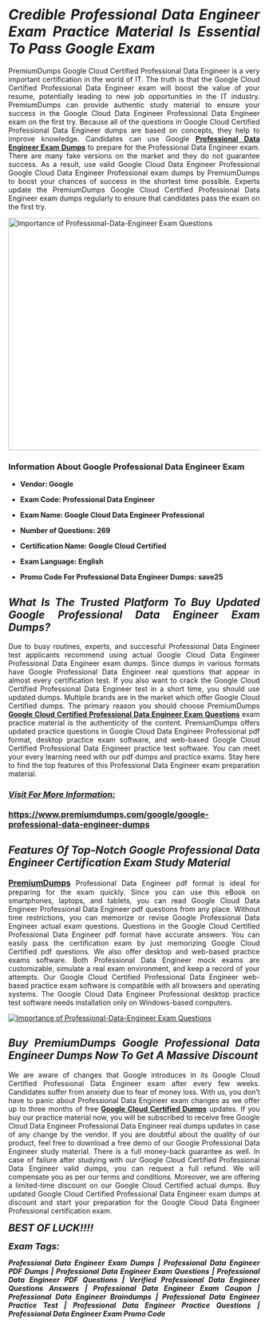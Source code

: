 <h1 style="text-align: justify;"><strong><em>Credible Professional Data Engineer Exam Practice Material Is Essential To Pass Google Exam</em></strong></h1>

<p style="text-align: justify;">PremiumDumps Google Cloud Certified Professional Data Engineer is a very important certification in the world of IT. The truth is that the Google Cloud Certified Professional Data Engineer exam will boost the value of your resume, potentially leading to new job opportunities in the IT industry. PremiumDumps can provide authentic study material to ensure your success in the Google Cloud Data Engineer Professional Data Engineer exam on the first try. Because all of the questions in Google Cloud Certified Professional Data Engineer dumps are based on concepts, they help to improve knowledge. Candidates can use Google <strong><a href="https://www.premiumdumps.com/google/google-professional-data-engineer-dumps">Professional Data Engineer Exam Dumps</a></strong>&nbsp;to prepare for the Professional Data Engineer exam. There are many fake versions on the market and they do not guarantee success. As a result, use valid Google Cloud Data Engineer Professional Google Cloud Data Engineer Professional exam dumps by PremiumDumps to boost your chances of success in the shortest time possible. Experts update the PremiumDumps Google Cloud Certified Professional Data Engineer exam dumps regularly to ensure that candidates pass the exam on the first try.</p>

<p style="text-align: justify;"><a href="https://www.premiumdumps.com/google/google-professional-data-engineer-dumps"><img alt="Importance of Professional-Data-Engineer Exam Questions" src="https://i.imgur.com/P39uA2n.jpg" style="width: 700px; height: 465px;" /></a></p>

<h3 style="text-align: justify;"><strong>Information About Google Professional Data Engineer Exam</strong></h3>

<ul>
	<li>
	<p style="text-align: justify;"><b>Vendor: Google</b></p>
	</li>
	<li>
	<p style="text-align: justify;"><b>Exam Code: Professional Data Engineer</b></p>
	</li>
	<li>
	<p style="text-align: justify;"><b>Exam Name: Google Cloud Data Engineer Professional</b></p>
	</li>
	<li>
	<p style="text-align: justify;"><b>Number of Questions: 269</b></p>
	</li>
	<li>
	<p style="text-align: justify;"><b>Certification Name: Google Cloud Certified</b></p>
	</li>
	<li>
	<p style="text-align: justify;"><b>Exam Language: English</b></p>
	</li>
	<li>
	<p style="text-align: justify;"><b>Promo Code For Professional Data Engineer Dumps: save25</b></p>
	</li>
</ul>

<h2 style="text-align: justify;"><strong><em>What Is The Trusted Platform To Buy Updated Google Professional Data Engineer Exam Dumps?</em></strong></h2>

<p style="text-align: justify;">Due to busy routines, experts, and successful Professional Data Engineer test applicants recommend using actual Google Cloud Data Engineer Professional Data Engineer exam dumps. Since dumps in various formats have Google Professional Data Engineer real questions that appear in almost every certification test. If you also want to crack the Google Cloud Certified Professional Data Engineer test in a short time, you should use updated dumps. Multiple brands are in the market which offer Google Cloud Certified dumps. The primary reason you should choose PremiumDumps <a href="https://www.premiumdumps.com/google/google-professional-data-engineer-dumps"><strong>Google Cloud Certified Professional Data Engineer Exam Questions</strong></a>&nbsp;exam practice material is the authenticity of the content. PremiumDumps offers updated practice questions in Google Cloud Data Engineer Professional pdf format, desktop practice exam software, and web-based Google Cloud Certified Professional Data Engineer practice test software. You can meet your every learning need with our pdf dumps and practice exams. Stay here to find the top features of this Professional Data Engineer exam preparation material.</p>

<h3 style="text-align: justify;"><strong><u><i>Visit For More Information:</i></u><br />
<br />
<a href="https://www.premiumdumps.com/google/google-professional-data-engineer-dumps">https://www.premiumdumps.com/google/google-professional-data-engineer-dumps</a></strong></h3>

<h2 style="text-align: justify;"><strong><em>Features Of Top-Notch Google Professional Data Engineer Certification Exam Study Material</em></strong></h2>

<p style="text-align: justify;"><span style="font-size:16px;"><strong><a href="https://www.premiumdumps.com/">PremiumDumps</a></strong></span> Professional Data Engineer pdf format is ideal for preparing for the exam quickly. Since you can use this eBook on smartphones, laptops, and tablets, you can read Google Cloud Data Engineer Professional Data Engineer pdf questions from any place. Without time restrictions, you can memorize or revise Google Professional Data Engineer actual exam questions. Questions in the Google Cloud Certified Professional Data Engineer pdf format have accurate answers. You can easily pass the certification exam by just memorizing Google Cloud Certified pdf questions. We also offer desktop and web-based practice exams software. Both Professional Data Engineer mock exams are customizable, simulate a real exam environment, and keep a record of your attempts. Our Google Cloud Certified Professional Data Engineer web-based practice exam software is compatible with all browsers and operating systems. The Google Cloud Data Engineer Professional desktop practice test software needs installation only on Windows-based computers.</p>

<p style="text-align: justify;"><a href="https://www.premiumdumps.com/google/google-professional-data-engineer-dumps"><img alt="Importance of Professional-Data-Engineer Exam Questions" src="https://i.imgur.com/2KPb8yb.jpg" /></a></p>

<h2 style="text-align: justify;"><strong><em>Buy PremiumDumps&nbsp;Google Professional Data Engineer Dumps Now To Get A Massive Discount</em></strong></h2>

<p style="text-align: justify;">We are aware of changes that Google introduces in its Google Cloud Certified Professional Data Engineer exam after every few weeks. Candidates suffer from anxiety due to fear of money loss. With us, you don&rsquo;t have to panic about&nbsp;Professional Data Engineer exam changes as we offer up to three months of free <strong><a href="https://www.premiumdumps.com/google/google-cloud-certified-dumps">Google Cloud Certified Dumps</a></strong> updates. If you buy our practice material now, you will be subscribed to receive free Google Cloud Data Engineer Professional Data Engineer real dumps updates in case of any change by the vendor. If you are doubtful about the quality of our product, feel free to download a free demo of our Google Professional Data Engineer study material. There is a full money-back guarantee as well. In case of failure after studying with our Google Cloud Certified Professional Data Engineer valid dumps, you can request a full refund. We will compensate you as per our terms and conditions. Moreover, we are offering a limited-time discount on our Google Cloud Certified actual dumps. Buy updated Google Cloud Certified Professional Data Engineer exam dumps at discount and start your preparation for the Google Cloud Data Engineer Professional certification exam.</p>

<p style="text-align: justify;"><em><span style="font-size:20px;"><strong>BEST OF LUCK!!!!</strong></span></em></p>

<p style="text-align: justify;"><span style="font-size:18px;"><strong><em>Exam Tags:</em></strong></span><span style="font-size:20px;"><strong><em> </em></strong></span></p>

<p style="text-align: justify;"><span style="font-size:14px;"><strong><em>Professional Data Engineer Exam Dumps | Professional Data Engineer PDF Dumps | Professional Data Engineer Exam Questions | Professional Data Engineer PDF Questions | Verified Professional Data Engineer Questions Answers | Professional Data Engineer Exam Coupon | Professional Data Engineer Braindumps | Professional Data Engineer Practice Test | Professional Data Engineer Practice Questions | Professional Data Engineer Exam Promo Code</em></strong></span></p>
